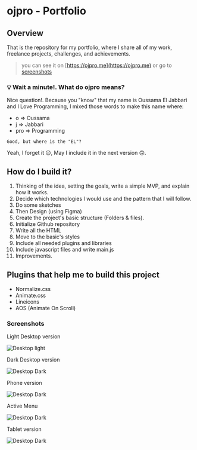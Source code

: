 # ojpro - Portfolio
## Overview
That is the repository for my portfolio, where I share all of my work, freelance projects, challenges, and achievements.
> you can see it on [https://ojpro.me](https://ojpro.me) or go to [screenshots](#Screenshots)
### 💡 Wait a minute!. What do ojpro means?
Nice question!. Because you "know" that my name is Oussama El Jabbari and I Love Programming, I mixed those words to make this name where:
+ o => Oussama
+ j => Jabbari
+ pro => Programming

`Good, but where is the "EL"?`

Yeah, I forget it 😉, May I include it in the next version 🙃.

## How do I build it?

1. Thinking of the idea, setting the goals, write a simple MVP, and explain how it works.
2. Decide which technologies I would use and the pattern that I will follow.
3. Do some sketches
4. Then Design (using Figma)
5. Create the project's basic structure (Folders & files).
6. Initialize Github repository
7. Write all the HTML
8. Move to the basic's styles
9. Include all needed plugins and libraries
10. Include javascript files and write main.js
11. Improvements.

## Plugins that help me to build this project

- Normalize.css
- Animate.css
- Lineicons
- AOS (Animate On Scroll)

### Screenshots
Light Desktop version

![Desktop light](./screenshots/desktop_light.png)

Dark Desktop version

![Desktop Dark](./screenshots/desktop_dark.png)

Phone version

![Desktop Dark](./screenshots/phone_version.png)

Active Menu

![Desktop Dark](./screenshots/active_menu.png)

Tablet version

![Desktop Dark](./screenshots/tablet_version.png)